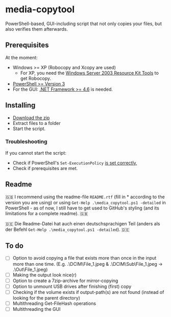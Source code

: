 # media-copytool
PowerShell-based, GUI-including script that not only copies your files, but also verifies them afterwards.

## Prerequisites
At the moment:
- Windows >= XP (Robocopy and Xcopy are used)
    - For XP, you need the [Windows Server 2003 Resource Kit Tools](https://www.microsoft.com/en-us/download/details.aspx?id=17657) to get Robocopy.
- [PowerShell >= Version 3](https://www.microsoft.com/en-us/download/details.aspx?id=50395)
- For the GUI: [.NET Framework >= 4.6](https://www.microsoft.com/en-us/download/details.aspx?id=55170) is needed.

## Installing
* [Download the zip](https://github.com/flolilo/media-copytool/archive/master.zip)
* Extract files to a folder
* Start the script.

### Troubleshooting
If you cannot start the script:
* Check if PowerShell's `Set-ExecutionPolicy` [is set correctly](https://superuser.com/a/106363/703240),
* Check if prerequisites are met.

## Readme
:uk: I recommend using the readme-file `README.rtf` (fill in * according to the version you are using) or using `Get-Help .\media_copytool.ps1 -detailed` in PowerShell - as of now, I still have to get used to GitHub's styling (and its limitations for a complete readme). :uk:

:de: Die Readme-Datei hat auch einen deutschsprachigen Teil (anders als der Befehl `Get-Help .\media_copytool.ps1 -detailed`). :de:

## To do
- [ ] Option to avoid copying a file that exists more than once in the input more than one time. (E.g. .\DCIM\File_1.jpeg & .\DCIM\Sub\File_1.jpeg -> .\Out\File_1.jpeg)
- [ ] Making the output look nice(r)
- [ ] Option to create a 7zip-archive for mirror-copying
- [ ] Option to unmount USB drives after finishing (first) copy
- [ ] Checking if the volume exists if output-path(s) are not found (instead of looking for the parent directory)
- [ ] Multithreading Get-FileHash operations
- [ ] Multithreading the GUI